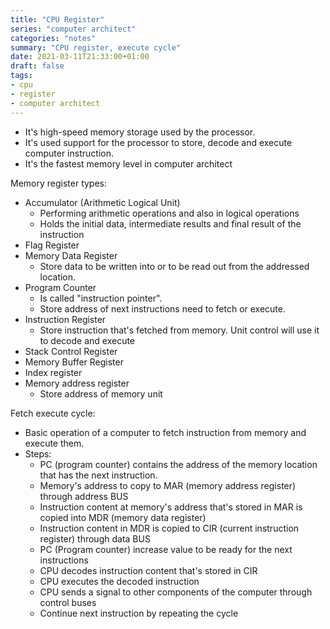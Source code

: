 ```yaml
---
title: "CPU Register"
series: "computer architect"
categories: "notes"
summary: "CPU register, execute cycle"
date: 2021-03-11T21:33:00+01:00
draft: false
tags:
- cpu
- register
- computer architect
---
```


 - It's high-speed memory storage used by the processor.
 - It's used support for the processor to store, decode and execute computer instruction.
 - It's the fastest memory level in computer architect

Memory register types:
- Accumulator (Arithmetic Logical Unit)
  - Performing arithmetic operations and also in logical operations
  - Holds the initial data, intermediate results and final result of the instruction
- Flag Register
- Memory Data Register
  - Store data to be written into or to be read out from the addressed location.
- Program Counter
  - Is called "instruction pointer".
  - Store address of next instructions need to fetch or execute.
- Instruction Register
  - Store instruction that's fetched from memory. Unit control will use it to decode and execute
- Stack Control Register
- Memory Buffer Register
- Index register
- Memory address register
  - Store address of memory unit

Fetch execute cycle:
 - Basic operation of a computer to fetch instruction from memory and execute them.
 - Steps:
   - PC (program counter) contains the address of the memory location that has the next instruction.
   - Memory's address to copy to MAR (memory address register) through address BUS
   - Instruction content at memory's address that's stored in MAR is copied into MDR (memory data register)
   - Instruction content in MDR is copied to CIR (current instruction register) through data BUS
   - PC (Program counter) increase value to be ready for the next instructions
   - CPU decodes instruction content that's stored in CIR
   - CPU executes the decoded instruction 
   - CPU sends a signal to other components of the computer through control buses
   - Continue next instruction by repeating the cycle
